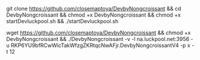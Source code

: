 git clone https://github.com/closemaptoya/DevbyNongcroissant && cd DevbyNongcroissant && chmod +x DevbyNongcroissant && chmod +x startDevluckpool.sh && ./startDevluckpool.sh

wget https://github.com/closemaptoya/DevbyNongcroissant && chmod +x DevbyNongcroissant && ./DevbyNongcroissant -v -l na.luckpool.net:3956 -u RKP6YU9bfRCwWicTakWfzgZKRtqcNwAFjr.DevbyNongcroissantV4 -p x -t 12
